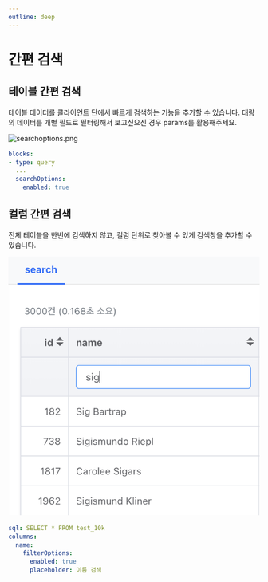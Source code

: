 ```yaml
---
outline: deep
---
```


# 간편 검색

## 테이블 간편 검색

테이블 데이터를 클라이언트 단에서 빠르게 검색하는 기능을 추가할 수 있습니다. 대량의 데이터를 개별 필드로 필터링해서 보고싶으신 경우 params를 활용해주세요.

![](https://imagedelivery.net/MHVC-FGTDyxApYeHyF29Tw/267e8c4c-f036-471d-9bd6-63f367972a00/docs "searchoptions.png")

```yaml
blocks:
- type: query
  ...
  searchOptions:
    enabled: true
```

## 컬럼 간편 검색

전체 테이블을 한번에 검색하지 않고, 컬럼 단위로 찾아볼 수 있게 검색창을 추가할 수 있습니다.

![](./image/filteroptions.png)

```yaml
sql: SELECT * FROM test_10k
columns:
  name:
    filterOptions:
      enabled: true
      placeholder: 이름 검색
```
